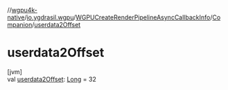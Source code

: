 //[wgpu4k-native](../../../../index.md)/[io.ygdrasil.wgpu](../../index.md)/[WGPUCreateRenderPipelineAsyncCallbackInfo](../index.md)/[Companion](index.md)/[userdata2Offset](userdata2-offset.md)

# userdata2Offset

[jvm]\
val [userdata2Offset](userdata2-offset.md): [Long](https://kotlinlang.org/api/core/kotlin-stdlib/kotlin/-long/index.html) = 32